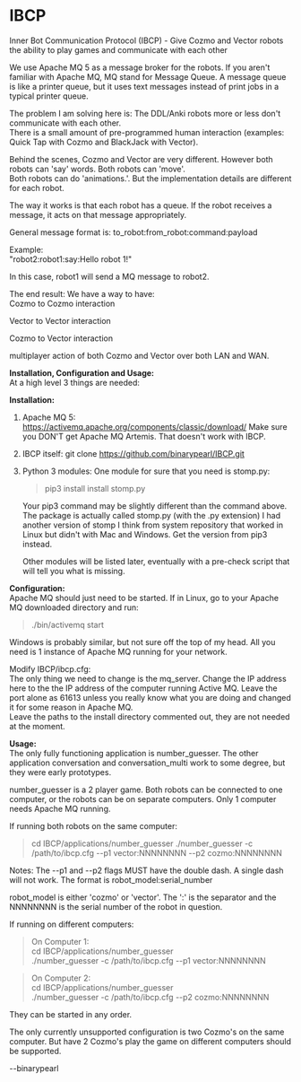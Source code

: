# IBCP
Inner Bot Communication Protocol (IBCP) - Give Cozmo and Vector robots the ability to play games and communicate with each other

We use Apache MQ 5 as a message broker for the robots.  If you aren't familiar with Apache MQ, MQ stand for Message Queue.
A message queue is like a printer queue, but it uses text messages instead of print jobs in a typical printer queue.

The problem I am solving here is:  The DDL/Anki robots more or less don't communicate with each other.  
There is a small amount of pre-programmed human interaction (examples:  Quick Tap with Cozmo and BlackJack with Vector).

Behind the scenes, Cozmo and Vector are very different.  However both robots can 'say' words.  Both robots can 'move'.  
Both robots can do 'animations.'.  But the implementation details are different for each robot.

The way it works is that each robot has a queue.  If the robot receives a message, it acts on that message appropriately.

General message format is:  to_robot:from_robot:command:payload

Example:  
"robot2:robot1:say:Hello robot 1!"

In this case, robot1 will send a MQ message to robot2.  

The end result:  We have a way to have:  
Cozmo to Cozmo interaction   

Vector to Vector interaction  

Cozmo to Vector interaction

multiplayer action of both Cozmo and Vector over both LAN and WAN.

**Installation, Configuration and Usage:**  
At a high level 3 things are needed:

**Installation:**
1.  Apache MQ 5:  
    https://activemq.apache.org/components/classic/download/
    Make sure you DON'T get Apache MQ Artemis.  That doesn't work with IBCP.

2.  IBCP itself:
    git clone https://github.com/binarypearl/IBCP.git

3.  Python 3 modules:
    One module for sure that you need is stomp.py:
    > pip3 install install stomp.py

    Your pip3 command may be slightly different than the command above.  The package is actually called stomp.py (with the .py extension)
    I had another version of stomp I think from system repository that worked in Linux but didn't with Mac and Windows.  Get the version
    from pip3 instead.

    Other modules will be listed later, eventually with a pre-check script that will tell you what is missing.

**Configuration:**  
Apache MQ should just need to be started.  If in Linux, go to your Apache MQ downloaded directory and run:  
> ./bin/activemq start  

Windows is probably similar, but not sure off the top of my head.  All you need is 1 instance of Apache MQ running for your network.

Modify IBCP/ibcp.cfg:  
The only thing we need to change is the mq_server.  Change the IP address here to the the IP address of the computer running Active MQ.
Leave the port alone as 61613 unless you really know what you are doing and changed it for some reason in Apache MQ.  
Leave the paths to the install directory commented out, they are not needed at the moment.

**Usage:**  
The only fully functioning application is number_guesser.  The other application conversation and conversation_multi work to some
degree, but they were early prototypes.

number_guesser is a 2 player game.  Both robots can be connected to one computer, or the robots can be on separate computers.
Only 1 computer needs Apache MQ running.

If running both robots on the same computer:

> cd IBCP/applications/number_guesser
> ./number_guesser -c /path/to/ibcp.cfg --p1 vector:NNNNNNNN --p2 cozmo:NNNNNNNN

Notes:  The --p1 and --p2 flags MUST have the double dash.  A single dash will not work.
The format is robot_model:serial_number

robot_model is either 'cozmo' or 'vector'.  The ':' is the separator and the NNNNNNNN is the serial number of the robot in question.

If running on different computers:
> On Computer 1:  
> cd IBCP/applications/number_guesser  
> ./number_guesser -c /path/to/ibcp.cfg --p1 vector:NNNNNNNN  

> On Computer 2:  
> cd IBCP/applications/number_guesser  
> ./number_guesser -c /path/to/ibcp.cfg --p2 cozmo:NNNNNNNN  

They can be started in any order.  

The only currently unsupported configuration is two Cozmo's on the same computer.  But have 2 Cozmo's play the game on different
computers should be supported.

--binarypearl
